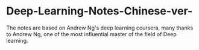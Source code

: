 # Deep-Learning-Notes-Chinese-ver-
The notes are based on Andrew Ng's deep learning coursera, many thanks to Andrew Ng, one of the most influential master of the field of Deep learning.
